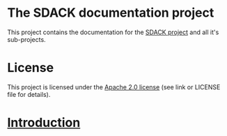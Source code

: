 # The SDACK documentation project

This project contains the documentation for the [SDACK project](https://github.com/esoco/sdack) and all it's sub-projects.

# License

This project is licensed under the [Apache 2.0 license]( http://www.apache.org/licenses/LICENSE-2.0) (see link or LICENSE file for details).  

# [Introduction](introduction.md)